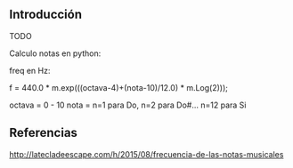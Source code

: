 ## Introducción

TODO

Calculo notas en python:

freq en Hz:

f = 440.0 * m.exp(((octava-4)+(nota-10)/12.0) * m.Log(2)));

octava = 0 - 10
nota = n=1 para Do, n=2 para Do#... n=12 para Si



## Referencias



http://latecladeescape.com/h/2015/08/frecuencia-de-las-notas-musicales